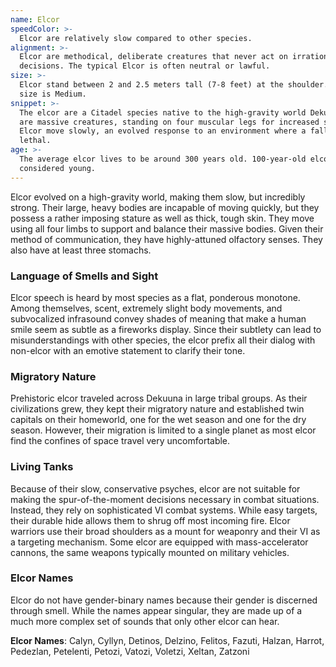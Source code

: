 ```yaml
---
name: Elcor
speedColor: >-
  Elcor are relatively slow compared to other species.
alignment: >-
  Elcor are methodical, deliberate creatures that never act on irrational
  decisions. The typical Elcor is often neutral or lawful.
size: >-
  Elcor stand between 2 and 2.5 meters tall (7-8 feet) at the shoulder. Your
  size is Medium.
snippet: >-
  The elcor are a Citadel species native to the high-gravity world Dekuuna. They
  are massive creatures, standing on four muscular legs for increased stability.
  Elcor move slowly, an evolved response to an environment where a fall can be
  lethal.
age: >-
  The average elcor lives to be around 300 years old. 100-year-old elcor are
  considered young.
---
```

Elcor evolved on a high-gravity world, making them slow, but incredibly strong. Their large, heavy bodies are
incapable of moving quickly, but they possess a rather imposing stature as well as thick, tough skin. They move using
all four limbs to support and balance their massive bodies. Given their method of communication, they have highly-attuned
olfactory senses. They also have at least three stomachs.

### Language of Smells and Sight
Elcor speech is heard by most species as a flat, ponderous monotone. Among themselves, scent, extremely
slight body movements, and subvocalized infrasound convey shades of meaning that make a human smile seem as subtle
as a fireworks display. Since their subtlety can lead to misunderstandings with other species, the elcor
prefix all their dialog with non-elcor with an emotive statement to clarify their tone.

### Migratory Nature
Prehistoric elcor traveled across Dekuuna in large tribal groups. As their civilizations grew, they kept
their migratory nature and established twin capitals on their homeworld, one for the wet season and one for the dry season.
However, their migration is limited to a single planet as most elcor find the confines of space travel very uncomfortable.

### Living Tanks
Because of their slow, conservative psyches, elcor are not suitable for making the spur-of-the-moment decisions
necessary in combat situations. Instead, they rely on sophisticated VI combat systems. While easy targets, their durable
hide allows them to shrug off most incoming fire. Elcor warriors use their broad shoulders as a mount for weaponry and
their VI as a targeting mechanism. Some elcor are equipped with mass-accelerator cannons, the same weapons
typically mounted on military vehicles.

### Elcor Names
Elcor do not have gender-binary names because their gender is discerned through smell. While the names appear singular,
they are made up of a much more complex set of sounds that only other elcor can hear.

__Elcor Names__: Calyn, Cyllyn, Detinos, Delzino, Felitos, Fazuti, Halzan, Harrot, Pedezlan, Petelenti, Petozi, Vatozi, Voletzi, Xeltan, Zatzoni

<me-source-reference pages="Elcor" source="wiki"></me-source-reference>

